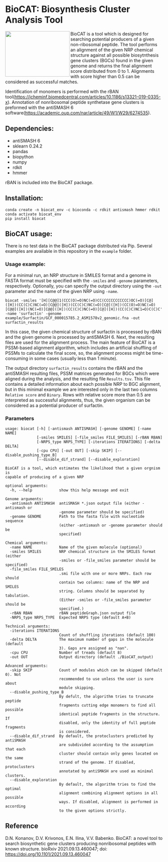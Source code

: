 # BioCAT: Biosynthesis Cluster Analysis Tool
<img src="https://user-images.githubusercontent.com/53526550/132544644-86306499-133d-44e2-8e4c-e2603fb7d0f0.png" width="205" height="145" align="left">BioCAT is a tool which is designed for searching potential producers of a given non-ribosomal peptide. The tool performs an alignment of the given NRP chemical structure against all possible biosytnthesis gene clusters (BGCs) found in the given genome and returns the final alignment score distributed from 0 to 1. Alignments with score higher than 0.5 can be considered as successful matches.

Identification of monomers is performed with the rBAN tool(https://jcheminf.biomedcentral.com/articles/10.1186/s13321-019-0335-x). Annotation of nonribosomal peptide synthetase gene clusters is preformed with the antiSMASH 6 software(https://academic.oup.com/nar/article/49/W1/W29/6274535).
## **Dependencies:**
- antiSMASH 6
- sklearn 0.24.2
- pandas
- biopython
- numpy
- rdkit
- hmmer

rBAN is included into the BioCAT package.

## **Installation:**

```
conda create -n biocat_env -c bioconda -c rdkit antismash hmmer rdkit
conda activate biocat_env
pip install biocat
```

## **BioCAT usage:**

There is no test data in the BioCAT package distributed via Pip. Several examples are available in this repository in the `example` folder.

### Usage example:

For a minimal run, an NRP structure in SMILES format and a genome in FASTA format must be specified with the `-smiles` and `-genome` parameters, respectively. Optionally, you can specify the output directory using the `-out` parameter and the name of the given NRP using `-name`.

``` 
biocat -smiles '[H][C@@]1(CCC(O)=O)NC(=O)CC(CCCCCCCCCCC)OC(=O)[C@]([H])(CC(C)C)NC(=O)[C@@]([H])(CC(C)C)NC(=O)[C@]([H])(CC(O)=O)NC(=O)[C@@]([H])(NC(=O)[C@@]([H])(CC(C)C)NC(=O)[C@]([H])(CC(C)C)NC1=O)C(C)C' -name 'surfactin' -genome example/Surfactin/GCF_000015785.2_ASM1578v2_genomic.fna -out surfactin_results 
```
In this case, the given chemical structure of surfactin is processed by rBAN and the given genome is processed by antiSMASH 6. Next, the resulting files are used for the alignment process. The main feature of BioCAT is a PSSM-based alignment algorithm, which includes an artificial shuffling of PSSMs to calculate the final score, so, the alignment process might be time-consuming in some cases (usually less than 1 minute).

The output directory `surfactin_results` contains the rBAN and the antiSMASH resulting files, PSSM matrices generated for BGCs which were aligned during the analysis, and the resulting file `Results.tsv`.
This file contains a detailed information about each possible NRP to BGC alignment, but in this minimal example we are interested only in the last two columns `Relative score` and `Binary`. Rows with relative score more than 0.5 are interpreted as successful alignments, thus, the given organism can be considered as a potential producer of surfactin.

### Parameters

```
usage: biocat [-h] [-antismash ANTISMASH] [-genome GENOME] [-name NAME]
              [-smiles SMILES] [-file_smiles FILE_SMILES] [-rBAN RBAN]
              [-NRPS_type NRPS_TYPE] [-iterations ITERATIONS] [-delta DELTA]
              [-cpu CPU] [-out OUT] [-skip SKIP] [--disable_pushing_type_B]
              [--disable_dif_strand] [--disable_exploration]

BioCAT is a tool, which estimates the likelihood that a given orgnism is
capable of producing of a given NRP

optional arguments:
  -h, --help            show this help message and exit

Genome arguments:
  -antismash ANTISMASH  antiSMASH *.json output file (either -antismash or
                        -genome parameter should be specified)
  -genome GENOME        Path to the fasta file with nucleotide sequence
                        (either -antismash or -genome parameter should be
                        specified)

Chemical arguments:
  -name NAME            Name of the given molecule (optional)
  -smiles SMILES        NRP chemical structure in the SMILES format (either
                        -smiles or -file_smiles parameter should be specified)
  -file_smiles FILE_SMILES
                        .smi file with one or more NRPs. Each row should
                        contain two columns: name of the NRP and SMILES
                        string. Columns should be separated by tabulation.
                        (Either -smiles or -file_smiles parameter should be
                        specified.)
  -rBAN RBAN            rBAN peptideGraph.json output file
  -NRPS_type NRPS_TYPE  Expected NRPS type (default A+B)

Technical arguments:
  -iterations ITERATIONS
                        Count of shuffling iterations (default 100)
  -delta DELTA          The maximum number of gaps in the molecule (default
                        3). Gaps are assigned as "nan".
  -cpu CPU              Number of treads (default 8)
  -out OUT              Output directory (default ./BioCAT_output)

Advanced arguments:
  -skip SKIP            Count of modules which can be skipped (default 0). Not
                        recommended to use unless the user is sure about
                        module skipping.
  --disable_pushing_type_B
                        By defult, the algorithm tries to truncate peptide
                        fragments cutting edge monomers to find all possible
                        identical peptide fragments in the structure. If
                        disabled, only the identity of full peptide fragments
                        is considered.
  --disable_dif_strand  By default, the protoclusters predicted by antiSMASH
                        are subdivided according to the assumption that each
                        cluster should contain only genes located on the same
                        strand of the genome. If disabled, protoclusters
                        annotated by antiSMASH are used as minimal clusters.
  --disable_exploration
                        By default, the algorithm tries to find the optimal
                        alignment combining alignment options in all possible
                        ways. If disabled, alignment is performed in according
                        to the given options strictly.

```

## Reference

D.N. Konanov, D.V. Krivonos, E.N. Ilina, V.V. Babenko. BioCAT: a novel tool to search biosynthetic gene clusters producing nonribosomal peptides with known structure. bioRxiv 2021.09.13.460047; doi: https://doi.org/10.1101/2021.09.13.460047